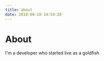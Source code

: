 ```yaml
---
title: about
date: 2018-06-10 14:54:28
---
```


# About

I'm a developer who started live as a goldfish